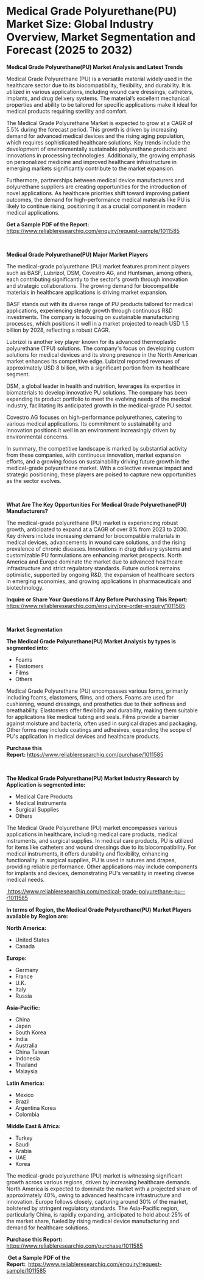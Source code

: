 <p><h1>Medical Grade Polyurethane(PU) Market Size: Global Industry Overview, Market Segmentation and Forecast (2025 to 2032)</h1></p><p><strong>Medical Grade Polyurethane(PU) Market Analysis and Latest Trends</strong></p>
<p><p>Medical Grade Polyurethane (PU) is a versatile material widely used in the healthcare sector due to its biocompatibility, flexibility, and durability. It is utilized in various applications, including wound care dressings, catheters, implants, and drug delivery systems. The material’s excellent mechanical properties and ability to be tailored for specific applications make it ideal for medical products requiring sterility and comfort.</p><p>The Medical Grade Polyurethane Market is expected to grow at a CAGR of 5.5% during the forecast period. This growth is driven by increasing demand for advanced medical devices and the rising aging population, which requires sophisticated healthcare solutions. Key trends include the development of environmentally sustainable polyurethane products and innovations in processing technologies. Additionally, the growing emphasis on personalized medicine and improved healthcare infrastructure in emerging markets significantly contribute to the market expansion. </p><p>Furthermore, partnerships between medical device manufacturers and polyurethane suppliers are creating opportunities for the introduction of novel applications. As healthcare priorities shift toward improving patient outcomes, the demand for high-performance medical materials like PU is likely to continue rising, positioning it as a crucial component in modern medical applications.</p></p>
<p><strong>Get a Sample PDF of the Report:&nbsp;</strong> <a href="https://www.reliableresearchiq.com/enquiry/request-sample/1011585?utm_campaign=3078&utm_medium=2&utm_source=Github&utm_content=ia&utm_term=15042025&utm_id=medical-grade-polyurethanepu">https://www.reliableresearchiq.com/enquiry/request-sample/1011585</a></p>
<p>&nbsp;</p>
<p><strong>Medical Grade Polyurethane(PU) Major Market Players</strong></p>
<p><p>The medical-grade polyurethane (PU) market features prominent players such as BASF, Lubrizol, DSM, Covestro AG, and Huntsman, among others, each contributing significantly to the sector's growth through innovation and strategic collaborations. The growing demand for biocompatible materials in healthcare applications is driving market expansion.</p><p>BASF stands out with its diverse range of PU products tailored for medical applications, experiencing steady growth through continuous R&D investments. The company is focusing on sustainable manufacturing processes, which positions it well in a market projected to reach USD 1.5 billion by 2028, reflecting a robust CAGR.</p><p>Lubrizol is another key player known for its advanced thermoplastic polyurethane (TPU) solutions. The company's focus on developing custom solutions for medical devices and its strong presence in the North American market enhances its competitive edge. Lubrizol reported revenues of approximately USD 8 billion, with a significant portion from its healthcare segment.</p><p>DSM, a global leader in health and nutrition, leverages its expertise in biomaterials to develop innovative PU solutions. The company has been expanding its product portfolio to meet the evolving needs of the medical industry, facilitating its anticipated growth in the medical-grade PU sector.</p><p>Covestro AG focuses on high-performance polyurethanes, catering to various medical applications. Its commitment to sustainability and innovation positions it well in an environment increasingly driven by environmental concerns.</p><p>In summary, the competitive landscape is marked by substantial activity from these companies, with continuous innovation, market expansion efforts, and a growing focus on sustainability driving future growth in the medical-grade polyurethane market. With a collective revenue impact and strategic positioning, these players are poised to capture new opportunities as the sector evolves.</p></p>
<p>&nbsp;</p>
<p><strong>What Are The Key Opportunities For Medical Grade Polyurethane(PU) Manufacturers?</strong></p>
<p><p>The medical-grade polyurethane (PU) market is experiencing robust growth, anticipated to expand at a CAGR of over 8% from 2023 to 2030. Key drivers include increasing demand for biocompatible materials in medical devices, advancements in wound care solutions, and the rising prevalence of chronic diseases. Innovations in drug delivery systems and customizable PU formulations are enhancing market prospects. North America and Europe dominate the market due to advanced healthcare infrastructure and strict regulatory standards. Future outlook remains optimistic, supported by ongoing R&D, the expansion of healthcare sectors in emerging economies, and growing applications in pharmaceuticals and biotechnology.</p></p>
<p><strong>Inquire or Share Your Questions If Any Before Purchasing This Report:</strong> <a href="https://www.reliableresearchiq.com/enquiry/pre-order-enquiry/1011585?utm_campaign=3078&utm_medium=2&utm_source=Github&utm_content=ia&utm_term=15042025&utm_id=medical-grade-polyurethanepu">https://www.reliableresearchiq.com/enquiry/pre-order-enquiry/1011585</a></p>
<p>&nbsp;</p>
<p><strong>Market Segmentation</strong></p>
<p><strong>The Medical Grade Polyurethane(PU) Market Analysis by types is segmented into:</strong></p>
<p><ul><li>Foams</li><li>Elastomers</li><li>Films</li><li>Others</li></ul></p>
<p><p>Medical Grade Polyurethane (PU) encompasses various forms, primarily including foams, elastomers, films, and others. Foams are used for cushioning, wound dressings, and prosthetics due to their softness and breathability. Elastomers offer flexibility and durability, making them suitable for applications like medical tubing and seals. Films provide a barrier against moisture and bacteria, often used in surgical drapes and packaging. Other forms may include coatings and adhesives, expanding the scope of PU's application in medical devices and healthcare products.</p></p>
<p><strong>Purchase this Report:&nbsp;</strong><a href="https://www.reliableresearchiq.com/purchase/1011585?utm_campaign=3078&utm_medium=2&utm_source=Github&utm_content=ia&utm_term=15042025&utm_id=medical-grade-polyurethanepu">https://www.reliableresearchiq.com/purchase/1011585</a></p>
<p>&nbsp;</p>
<p><strong>The Medical Grade Polyurethane(PU) Market Industry Research by Application is segmented into:</strong></p>
<p><ul><li>Medical Care Products</li><li>Medical Instruments</li><li>Surgical Supplies</li><li>Others</li></ul></p>
<p><p>The Medical Grade Polyurethane (PU) market encompasses various applications in healthcare, including medical care products, medical instruments, and surgical supplies. In medical care products, PU is utilized for items like catheters and wound dressings due to its biocompatibility. For medical instruments, it offers durability and flexibility, enhancing functionality. In surgical supplies, PU is used in sutures and drapes, providing reliable performance. Other applications may include components for implants and devices, demonstrating PU's versatility in meeting diverse medical needs.</p></p>
<p><a href="https://www.reliableresearchiq.com/medical-grade-polyurethane-pu--r1011585?utm_campaign=3078&utm_medium=2&utm_source=Github&utm_content=ia&utm_term=15042025&utm_id=medical-grade-polyurethanepu">&nbsp;https://www.reliableresearchiq.com/medical-grade-polyurethane-pu--r1011585</a></p>
<p><strong>In terms of Region, the Medical Grade Polyurethane(PU) Market Players available by Region are:</strong></p>
<p>
    <p> <strong> North America: </strong>
        <ul>
            <li>United States</li>
            <li>Canada</li>
        </ul>
        </p> 
    <p> <strong> Europe: </strong>
        <ul>
            <li>Germany</li>
            <li>France</li>
            <li>U.K.</li>
            <li>Italy</li>
            <li>Russia</li>
        </ul>
        </p> 
    <p> <strong> Asia-Pacific: </strong>
        <ul>
            <li>China</li>
            <li>Japan</li>
            <li>South Korea</li>
            <li>India</li>
            <li>Australia</li>
            <li>China Taiwan</li>
            <li>Indonesia</li>
            <li>Thailand</li>
            <li>Malaysia</li>
        </ul>
        </p> 
    <p> <strong> Latin America: </strong>
        <ul>
            <li>Mexico</li>
            <li>Brazil</li>
            <li>Argentina Korea</li>
            <li>Colombia</li>
        </ul>
        </p> 
    <p> <strong> Middle East & Africa: </strong>
        <ul>
            <li>Turkey</li>
            <li>Saudi</li>
            <li>Arabia</li>
            <li>UAE</li>
            <li>Korea</li>
        </ul>
    </p>
    </p>
<p><p>The medical-grade polyurethane (PU) market is witnessing significant growth across various regions, driven by increasing healthcare demands. North America is expected to dominate the market with a projected share of approximately 40%, owing to advanced healthcare infrastructure and innovation. Europe follows closely, capturing around 30% of the market, bolstered by stringent regulatory standards. The Asia-Pacific region, particularly China, is rapidly expanding, anticipated to hold about 25% of the market share, fueled by rising medical device manufacturing and demand for healthcare solutions.</p></p>
<p><strong>Purchase this Report: </strong><a href="https://www.reliableresearchiq.com/purchase/1011585?utm_campaign=3078&utm_medium=2&utm_source=Github&utm_content=ia&utm_term=15042025&utm_id=medical-grade-polyurethanepu">https://www.reliableresearchiq.com/purchase/1011585</a></p>
<p>&nbsp;<strong>Get a Sample PDF of the Report:&nbsp;&nbsp;</strong><a href="https://www.reliableresearchiq.com/enquiry/request-sample/1011585?utm_campaign=3078&utm_medium=2&utm_source=Github&utm_content=ia&utm_term=15042025&utm_id=medical-grade-polyurethanepu">https://www.reliableresearchiq.com/enquiry/request-sample/1011585</a></p>
<p><strong></strong></p>
<p><p></p><p></p><p></p></p>